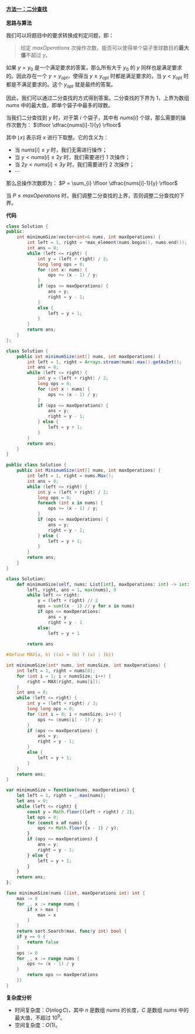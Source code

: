 ﻿#### [方法一：二分查找](https://leetcode.cn/problems/minimum-limit-of-balls-in-a-bag/solutions/2025611/dai-zi-li-zui-shao-shu-mu-de-qiu-by-leet-boay/)

**思路与算法**

我们可以将题目中的要求转换成判定问题，即：

> 给定 $maxOperations$ 次操作次数，能否可以使得单个袋子里球数目的**最大值**不超过 $y$。

如果 $y = y_0$ 是一个满足要求的答案，那么所有大于 $y_0$ 的 $y$ 同样也是满足要求的。因此存在一个 $y = y_{opt}$，使得当 $y \geq y_{opt}$ 时都是满足要求的，当 $y < y_{opt}$ 时都是不满足要求的。这个 $y_{opt}$ 就是最终的答案。

因此，我们可以通过二分查找的方式得到答案。二分查找的下界为 $1$，上界为数组 $nums$ 中的最大值，即单个袋子中最多的球数。

当我们二分查找到 $y$ 时，对于第 $i$ 个袋子，其中有 $nums[i]$ 个球，那么需要的操作次数为：
$\lfloor \dfrac{nums[i]-1}{y} \rfloor$

其中 $\lfloor x \rfloor$ 表示将 $x$ 进行下取整。它的含义为：
-   当 $nums[i] \leq y$ 时，我们无需进行操作；
-   当 $y < nums[i] \leq 2y$ 时，我们需要进行 $1$ 次操作；
-   当 $2y < nums[i] \leq 3y$ 时，我们需要进行 $2$ 次操作；
-  $\cdots$

那么总操作次数即为：
$P = \sum_{i} \lfloor \dfrac{nums[i]-1}{y} \rfloor$

当 $P \leq maxOperations$ 时，我们调整二分查找的上界，否则调整二分查找的下界。

**代码**

```cpp
class Solution {
public:
    int minimumSize(vector<int>& nums, int maxOperations) {
        int left = 1, right = *max_element(nums.begin(), nums.end());
        int ans = 0;
        while (left <= right) {
            int y = (left + right) / 2;
            long long ops = 0;
            for (int x: nums) {
                ops += (x - 1) / y;
            }
            if (ops <= maxOperations) {
                ans = y;
                right = y - 1;
            }
            else {
                left = y + 1;
            }
        }
        return ans;
    }
};
```

```java
class Solution {
    public int minimumSize(int[] nums, int maxOperations) {
        int left = 1, right = Arrays.stream(nums).max().getAsInt();
        int ans = 0;
        while (left <= right) {
            int y = (left + right) / 2;
            long ops = 0;
            for (int x : nums) {
                ops += (x - 1) / y;
            }
            if (ops <= maxOperations) {
                ans = y;
                right = y - 1;
            } else {
                left = y + 1;
            }
        }
        return ans;
    }
}
```

```c#
public class Solution {
    public int MinimumSize(int[] nums, int maxOperations) {
        int left = 1, right = nums.Max();
        int ans = 0;
        while (left <= right) {
            int y = (left + right) / 2;
            long ops = 0;
            foreach (int x in nums) {
                ops += (x - 1) / y;
            }
            if (ops <= maxOperations) {
                ans = y;
                right = y - 1;
            } else {
                left = y + 1;
            }
        }
        return ans;
    }
}
```

```python
class Solution:
    def minimumSize(self, nums: List[int], maxOperations: int) -> int:
        left, right, ans = 1, max(nums), 0
        while left <= right:
            y = (left + right) // 2
            ops = sum((x - 1) // y for x in nums)
            if ops <= maxOperations:
                ans = y
                right = y - 1
            else:
                left = y + 1
        
        return ans
```

```c
#define MAX(a, b) ((a) > (b) ? (a) : (b))

int minimumSize(int* nums, int numsSize, int maxOperations) {
    int left = 1, right = nums[0];
    for (int i = 1; i < numsSize; i++) {
        right = MAX(right, nums[i]);
    }
    int ans = 0;
    while (left <= right) {
        int y = (left + right) / 2;
        long long ops = 0;
        for (int i = 0; i < numsSize; i++) {
            ops += (nums[i] - 1) / y;
        }
        if (ops <= maxOperations) {
            ans = y;
            right = y - 1;
        }
        else {
            left = y + 1;
        }
    }
    return ans;
}
```

```javascript
var minimumSize = function(nums, maxOperations) {
    let left = 1, right = _.max(nums);
    let ans = 0;
    while (left <= right) {
        const y = Math.floor((left + right) / 2);
        let ops = 0;
        for (const x of nums) {
            ops += Math.floor((x - 1) / y);
        }
        if (ops <= maxOperations) {
            ans = y;
            right = y - 1;
        } else {
            left = y + 1;
        }
    }
    return ans;
};
```

```go
func minimumSize(nums []int, maxOperations int) int {
    max := 0
    for _, x := range nums {
        if x > max {
            max = x
        }
    }
    return sort.Search(max, func(y int) bool {
    if y == 0 {
        return false
    }
    ops := 0
    for _, x := range nums {
        ops += (x - 1) / y
    }
        return ops <= maxOperations
    })
}
```

**复杂度分析**

-   时间复杂度：$O(n \log C)$，其中 $n$ 是数组 $nums$ 的长度，$C$ 是数组 $nums$ 中的最大值，不超过 $10^9$。
-   空间复杂度：$O(1)$。
